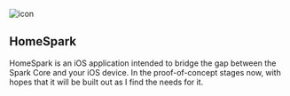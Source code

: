 ![icon](http://i.imgur.com/iZ5dpjV.png)

## HomeSpark
HomeSpark is an iOS application intended to bridge the gap between the Spark Core and your iOS device. In the proof-of-concept stages now, with hopes that it will be built out as I find the needs for it.
